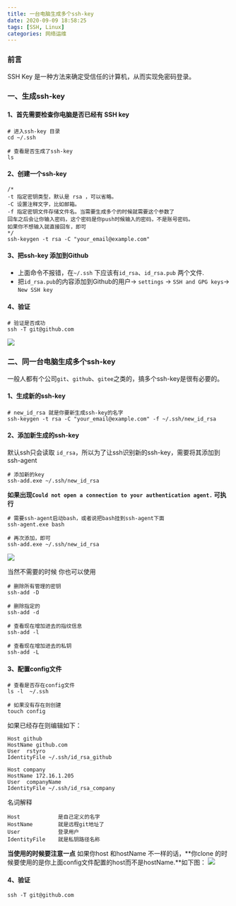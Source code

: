 ```yaml
---
title: 一台电脑生成多个ssh-key
date: 2020-09-09 18:58:25
tags: [SSH, Linux]
categories: 网络运维
---
```

### 前言
SSH Key 是一种方法来确定受信任的计算机，从而实现免密码登录。
### 一、生成ssh-key
#### 1、首先需要检查你电脑是否已经有 SSH key
```
# 进入ssh-key 目录
cd ~/.ssh

# 查看是否生成了ssh-key
ls
```

#### 2、创建一个ssh-key
```shell
/*
-t 指定密钥类型，默认是 rsa ，可以省略。
-C 设置注释文字，比如邮箱。
-f 指定密钥文件存储文件名。当需要生成多个的时候就需要这个参数了
回车之后会让你输入密码，这个密码是你push时候输入的密码，不是账号密码。
如果你不想输入就直接回车，即可
*/
ssh-keygen -t rsa -C "your_email@example.com"
```

#### 3、把ssh-key 添加到Github
- 上面命令不报错，在`~/.ssh` 下应该有`id_rsa`、`id_rsa.pub` 两个文件.
- 把`id_rsa.pub`的内容添加到Github的用户-> `settings` -> `SSH and GPG keys`-> `New SSH key` 

#### 4、验证
```
# 验证是否成功
ssh -T git@github.com
```
![](ssh-test-success.png)

### 二、同一台电脑生成多个ssh-key
一般人都有个公司`git`、`github`、`gitee`之类的，搞多个ssh-key是很有必要的。
#### 1、生成新的ssh-key
```
# new_id_rsa 就是你要新生成ssh-key的名字
ssh-keygen -t rsa -C "your_email@example.com" -f ~/.ssh/new_id_rsa
```

#### 2、添加新生成的ssh-key
默认ssh只会读取 `id_rsa`，所以为了让ssh识别新的ssh-key，需要将其添加到ssh-agent
```
# 添加新的key
ssh-add.exe ~/.ssh/new_id_rsa
```

**如果出现`Could not open a connection to your authentication agent.` 可执行**
```
# 需要ssh-agent启动bash，或者说把bash挂到ssh-agent下面
ssh-agent.exe bash

# 再次添加，即可
ssh-add.exe ~/.ssh/new_id_rsa
```

![](ssh-add.png)

当然不需要的时候 你也可以使用
```
# 删除所有管理的密钥
ssh-add -D 

# 删除指定的
ssh-add -d 

# 查看现在增加进去的指纹信息
ssh-add -l 

# 查看现在增加进去的私钥
ssh-add -L 

```
#### 3、配置config文件
```
# 查看是否存在config文件
ls -l  ~/.ssh

# 如果没有存在则创建
touch config
```
如果已经存在则编辑如下：
```
Host github
HostName github.com
User  rstyro
IdentityFile ~/.ssh/id_rsa_github

Host company
HostName 172.16.1.205
User  companyName
IdentityFile ~/.ssh/id_rsa_company
```
名词解释
```
Host			是自己定义的名字
HostName		就是远程git地址了
User			登录用户
IdentityFile	就是私钥路径名称
```

**当使用的时候要注意一点**
如果你host 和hostName 不一样的话，**你clone 的时候要使用的是你上面config文件配置的host而不是hostName.**如下图：
![](host-clone.png)

#### 4、验证
```
ssh -T git@github.com
```